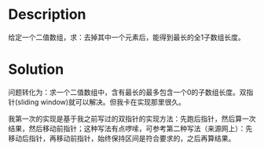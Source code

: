# Description
给定一个二值数组，求：去掉其中一个元素后，能得到最长的全1子数组长度。

# Solution
问题转化为：求一个二值数组中，含有最长的最多包含一个0的子数组长度。双指针(sliding window)就可以解决。但我卡在实现那里很久。

我第一次的实现是基于我之前写过的双指针的实现方法：先跑后指针，然后算一次结果，然后移动前指针；这种写法有点啰嗦，可参考第二种写法（来源网上）：先移动后指针，再移动前指针，始终保持区间是符合要求的，之后再算结果。